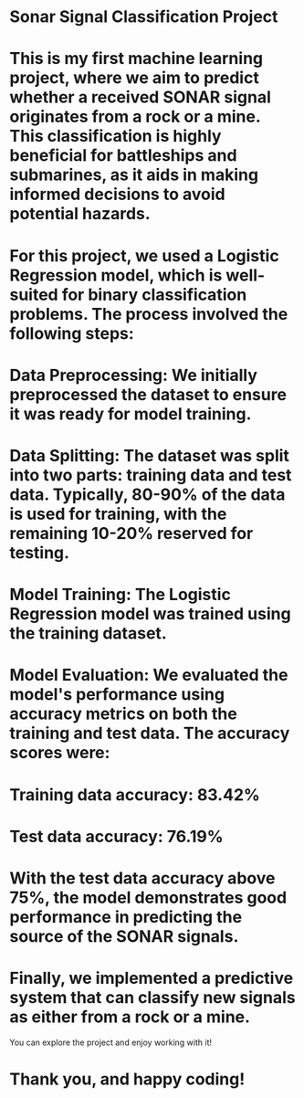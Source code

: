 # Sonar Signal Classification Project
# This is my first machine learning project, where we aim to predict whether a received SONAR signal originates from a rock or a mine. This classification is highly beneficial for battleships and submarines, as it aids in making informed decisions to avoid potential hazards.

# For this project, we used a Logistic Regression model, which is well-suited for binary classification problems. The process involved the following steps:

# Data Preprocessing: We initially preprocessed the dataset to ensure it was ready for model training.
# Data Splitting: The dataset was split into two parts: training data and test data. Typically, 80-90% of the data is used for training, with the remaining 10-20% reserved for testing.
# Model Training: The Logistic Regression model was trained using the training dataset.
# Model Evaluation: We evaluated the model's performance using accuracy metrics on both the training and test data. The accuracy scores were:
# Training data accuracy: 83.42%
# Test data accuracy: 76.19%
# With the test data accuracy above 75%, the model demonstrates good performance in predicting the source of the SONAR signals.

# Finally, we implemented a predictive system that can classify new signals as either from a rock or a mine.

You can explore the project and enjoy working with it!

# Thank you, and happy coding!

